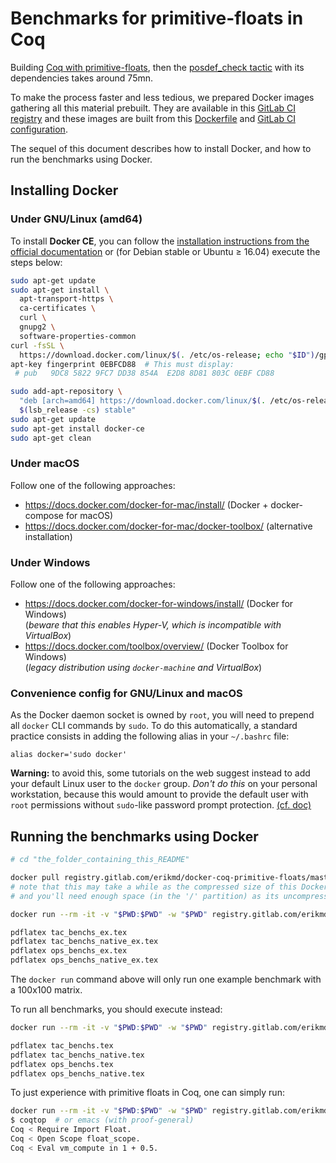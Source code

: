 # Benchmarks for primitive-floats in Coq

Building
[Coq with primitive-floats](https://github.com/coq/coq/pull/9867),
then the
[posdef_check tactic](https://github.com/validsdp/validsdp/blob/posdef_check/theories/posdef_check.v)
with its dependencies takes around 75mn.

To make the process faster and less tedious, we prepared Docker images
gathering all this material prebuilt. They are available in this
[GitLab CI registry](https://gitlab.com/erikmd/docker-coq-primitive-floats/container_registry)
and these images are built from this
[Dockerfile](https://gitlab.com/erikmd/docker-coq-primitive-floats/blob/1.0/Dockerfile)
and [GitLab CI configuration](https://gitlab.com/erikmd/docker-coq-primitive-floats/blob/1.0/.gitlab-ci.yml).

The sequel of this document describes how to install Docker, and how
to run the benchmarks using Docker.

## Installing Docker

### Under GNU/Linux (amd64)

To install **Docker CE**, you can follow the
[installation instructions from the official documentation](https://docs.docker.com/install/#supported-platforms)
or (for Debian stable or Ubuntu ≥ 16.04) execute the steps below:

```bash
sudo apt-get update
sudo apt-get install \
  apt-transport-https \
  ca-certificates \
  curl \
  gnupg2 \
  software-properties-common
curl -fsSL \
  https://download.docker.com/linux/$(. /etc/os-release; echo "$ID")/gpg | sudo apt-key add -
apt-key fingerprint 0EBFCD88  # This must display:
 # pub   9DC8 5822 9FC7 DD38 854A  E2D8 8D81 803C 0EBF CD88

sudo add-apt-repository \
  "deb [arch=amd64] https://download.docker.com/linux/$(. /etc/os-release; echo "$ID") \
  $(lsb_release -cs) stable"
sudo apt-get update
sudo apt-get install docker-ce
sudo apt-get clean
```

### Under macOS

Follow one of the following approaches:

* <https://docs.docker.com/docker-for-mac/install/> (Docker + docker-compose for macOS)
* <https://docs.docker.com/docker-for-mac/docker-toolbox/> (alternative installation)

### Under Windows

Follow one of the following approaches:

* <https://docs.docker.com/docker-for-windows/install/> (Docker for Windows)  
  (*beware that this enables Hyper-V, which is incompatible with VirtualBox*)
* <https://docs.docker.com/toolbox/overview/> (Docker Toolbox for Windows)  
  (*legacy distribution using `docker-machine` and VirtualBox*)

### Convenience config for GNU/Linux and macOS

As the Docker daemon socket is owned by `root`, you will need to
prepend all `docker` CLI commands by `sudo`.
To do this automatically, a standard practice consists in adding the
following alias in your `~/.bashrc` file:

    alias docker='sudo docker'

**Warning:** to avoid this, some tutorials on the web suggest instead
to add your default Linux user to the `docker` group. *Don't do this*
on your personal workstation, because this would amount to provide the
default user with `root` permissions without `sudo`-like password
prompt protection.
[(cf. doc)](https://docs.docker.com/engine/security/security/#docker-daemon-attack-surface)

## Running the benchmarks using Docker

```bash
# cd "the_folder_containing_this_README"

docker pull registry.gitlab.com/erikmd/docker-coq-primitive-floats/master_compiler-edge
# note that this may take a while as the compressed size of this Docker image is 1.3 GB,
# and you'll need enough space (in the '/' partition) as its uncompressed size is 4.0 GB

docker run --rm -it -v "$PWD:$PWD" -w "$PWD" registry.gitlab.com/erikmd/docker-coq-primitive-floats/master_compiler-edge ./run_example.sh

pdflatex tac_benchs_ex.tex
pdflatex tac_benchs_native_ex.tex
pdflatex ops_benchs_ex.tex
pdflatex ops_benchs_native_ex.tex
```

The `docker run` command above will only run one example benchmark with a 100x100 matrix.

To run all benchmarks, you should execute instead:

```bash
docker run --rm -it -v "$PWD:$PWD" -w "$PWD" registry.gitlab.com/erikmd/docker-coq-primitive-floats/master_compiler-edge ./run_full.sh

pdflatex tac_benchs.tex
pdflatex tac_benchs_native.tex
pdflatex ops_benchs.tex
pdflatex ops_benchs_native.tex
```

To just experience with primitive floats in Coq, one can simply run:

```bash
docker run --rm -it -v "$PWD:$PWD" -w "$PWD" registry.gitlab.com/erikmd/docker-coq-primitive-floats/master_compiler-edge
$ coqtop  # or emacs (with proof-general)
Coq < Require Import Float.
Coq < Open Scope float_scope.
Coq < Eval vm_compute in 1 + 0.5.
```
